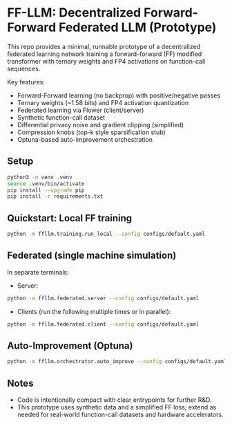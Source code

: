 # FF-LLM: Decentralized Forward-Forward Federated LLM (Prototype)

This repo provides a minimal, runnable prototype of a decentralized federated learning network training a forward-forward (FF) modified transformer with ternary weights and FP4 activations on function-call sequences.

Key features:
- Forward-Forward learning (no backprop) with positive/negative passes
- Ternary weights (~1.58 bits) and FP4 activation quantization
- Federated learning via Flower (client/server)
- Synthetic function-call dataset
- Differential privacy noise and gradient clipping (simplified)
- Compression knobs (top-k style sparsification stub)
- Optuna-based auto-improvement orchestration

## Setup

```bash
python3 -m venv .venv
source .venv/bin/activate
pip install --upgrade pip
pip install -r requirements.txt
```

## Quickstart: Local FF training

```bash
python -m ffllm.training.run_local --config configs/default.yaml
```

## Federated (single machine simulation)
In separate terminals:

- Server:
```bash
python -m ffllm.federated.server --config configs/default.yaml
```

- Clients (run the following multiple times or in parallel):
```bash
python -m ffllm.federated.client --config configs/default.yaml
```

## Auto-Improvement (Optuna)

```bash
python -m ffllm.orchestrator.auto_improve --config configs/default.yaml --n-trials 5
```

## Notes
- Code is intentionally compact with clear entrypoints for further R&D.
- This prototype uses synthetic data and a simplified FF loss; extend as needed for real-world function-call datasets and hardware accelerators.
